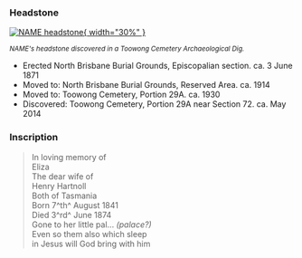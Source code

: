 ### Headstone  

[![NAME headstone](../assets/NAME.jpg){ width="30%" }](../assets/NAME.jpg)

*<small>NAME's headstone discovered in a Toowong Cemetery Archaeological Dig.</small>*

- Erected North Brisbane Burial Grounds, Episcopalian section. ca. 3 June 1871
- Moved to: North Brisbane Burial Grounds, Reserved Area. ca. 1914
- Moved to: Toowong Cemetery, Portion 29A. ca. 1930
- Discovered: Toowong Cemetery, Portion 29A near Section 72. ca. May 2014


### Inscription

>In loving memory of <br>
>Eliza <br>
>The dear wife of <br>
>Henry Hartnoll <br>
>Both of Tasmania <br>
>Born 7^th^ August 1841 <br>
>Died 3^rd^ June 1874 <br>
>Gone to her little pal... *(palace?)*<br>
>Even so them also which sleep <br>
>in Jesus will God bring with him <br>

<!--
 ## Status from Graves Ontology
 
 Add start and end dates if known
 - Unbuilt - The object is planned for construction but work has not begun (and / or may never be built).
 - Serviceable - The object is capable of performing its function[^1] (but may not be activated or in use).
 - Abandoned - The object still exists but is not in use.
 - Demolished - The object was destroyed or disassembled and remains or traces of the object may exists.
 - Unserviceable - The object is incapable of functioning but may be repairable.
 - Rebuilt - The object has been made serviceable after damage through repairs.
 - Ruins - The object has been unserviceable for some time and cannot be repaired, but some traces of the objects can still be observed.
 - Eliminated - The object was completely and permanently destroyed or disassembled. No remains or traces of the object exists.
 
 ## Other language
 
 - Unbuilt
 - Serviceable
 - Erected / In Service
 - Discovered
 
 -->
